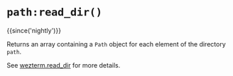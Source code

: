 # `path:read_dir()`

{{since('nightly')}}

Returns an array containing a `Path` object for each element of the directory
`path`.

See [wezterm.read_dir](../wezterm/read_dir.md) for more details.

